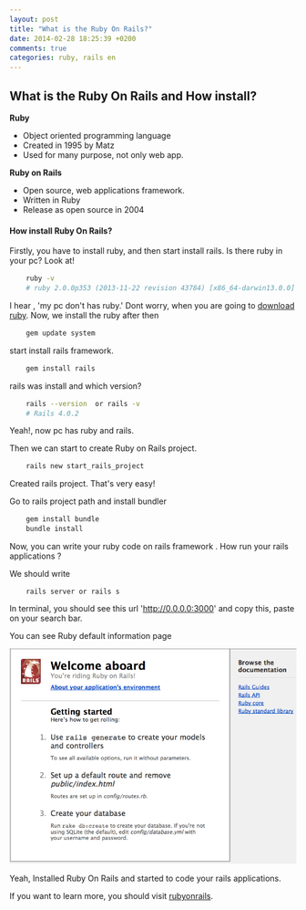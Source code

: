 ```yaml
---
layout: post
title: "What is the Ruby On Rails?"
date: 2014-02-28 18:25:39 +0200
comments: true
categories: ruby, rails en
---
```


## What is the Ruby On Rails and How install?

**Ruby**

- Object oriented programming language
- Created in 1995 by Matz
- Used for many purpose, not only web app.

<!-- more -->

**Ruby on Rails**

- Open source, web applications framework.
- Written in Ruby
- Release as open source in 2004

#### How install Ruby On Rails?

Firstly, you have to install ruby, and then start install rails.
Is there ruby in your pc? Look at!

``` bash
    ruby -v
    # ruby 2.0.0p353 (2013-11-22 revision 43784) [x86_64-darwin13.0.0]
```


I hear , 'my pc don't has ruby.' Dont worry, when you are going to [download ruby](https://www.ruby-lang.org/en/).
Now, we install the ruby after then

``` bash
    gem update system
```

start install rails framework.

``` bash
    gem install rails
```

rails was install and which version?

``` bash
    rails --version  or rails -v
    # Rails 4.0.2
```

Yeah!, now pc has ruby and rails.

Then we can start to create Ruby on Rails project.

``` bash
    rails new start_rails_project
```

Created rails project. That's very easy!

Go to rails project path and install bundler

``` bash
    gem install bundle
    bundle install
```


Now, you can write your ruby code on rails framework . How run your rails applications ?

We should write

        rails server or rails s

In terminal, you should see this url 'http://0.0.0.0:3000' and copy this, paste on your search bar.

You can see Ruby default information page

![Default page](../images/rails_welcome.png)

Yeah, Installed Ruby On Rails and started to code your rails applications.

If you want to learn more, you should visit [rubyonrails](http://guides.rubyonrails.org/).














